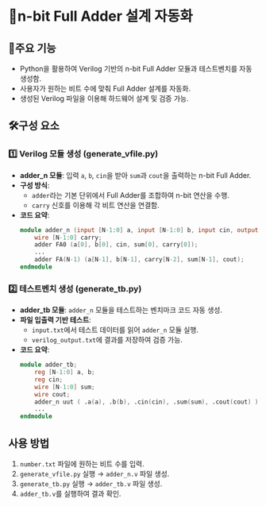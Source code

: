 # 🔢n-bit Full Adder 설계 자동화

## 🚀주요 기능
- Python을 활용하여 Verilog 기반의 n-bit Full Adder 모듈과 테스트벤치를 자동 생성함.
- 사용자가 원하는 비트 수에 맞춰 Full Adder 설계를 자동화.
- 생성된 Verilog 파일을 이용해 하드웨어 설계 및 검증 가능.

## 🛠구성 요소
### 1️⃣ Verilog 모듈 생성 (generate_vfile.py)
- **adder_n 모듈**: 입력 `a`, `b`, `cin`을 받아 `sum`과 `cout`을 출력하는 n-bit Full Adder.
- **구성 방식**:
  - `adder`라는 기본 단위에서 Full Adder를 조합하여 n-bit 연산을 수행.
  - `carry` 신호를 이용해 각 비트 연산을 연결함.
- **코드 요약**:
  ```verilog
  module adder_n (input [N-1:0] a, input [N-1:0] b, input cin, output [N-1:0] sum, output cout);
      wire [N-1:0] carry;
      adder FA0 (a[0], b[0], cin, sum[0], carry[0]);
      ...
      adder FA(N-1) (a[N-1], b[N-1], carry[N-2], sum[N-1], cout);
  endmodule
  ```

### 2️⃣ 테스트벤치 생성 (generate_tb.py)
- **adder_tb 모듈**: `adder_n` 모듈을 테스트하는 벤치마크 코드 자동 생성.
- **파일 입출력 기반 테스트**:
  - `input.txt`에서 테스트 데이터를 읽어 `adder_n` 모듈 실행.
  - `verilog_output.txt`에 결과를 저장하여 검증 가능.
- **코드 요약**:
  ```verilog
  module adder_tb;
      reg [N-1:0] a, b;
      reg cin;
      wire [N-1:0] sum;
      wire cout;
      adder_n uut ( .a(a), .b(b), .cin(cin), .sum(sum), .cout(cout) );
      ...
  endmodule
  ```

## 사용 방법
1. `number.txt` 파일에 원하는 비트 수를 입력.
2. `generate_vfile.py` 실행 → `adder_n.v` 파일 생성.
3. `generate_tb.py` 실행 → `adder_tb.v` 파일 생성.
4. `adder_tb.v`를 실행하여 결과 확인.
